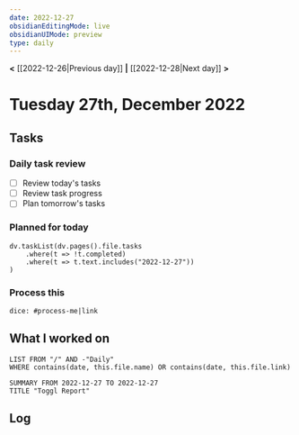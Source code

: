 ```yaml
---
date: 2022-12-27
obsidianEditingMode: live
obsidianUIMode: preview
type: daily
---
```


**<** [[2022-12-26|Previous day]] **|** [[2022-12-28|Next day]] **>**

# Tuesday 27th, December 2022

## Tasks

### Daily task review
- [ ] Review today's tasks
- [ ] Review task progress
- [ ] Plan tomorrow's tasks

### Planned for today

```dataviewjs
dv.taskList(dv.pages().file.tasks
	.where(t => !t.completed)
	.where(t => t.text.includes("2022-12-27"))
)
```

### Process this
`dice: #process-me|link`

## What I worked on
```dataview
LIST FROM "/" AND -"Daily"
WHERE contains(date, this.file.name) OR contains(date, this.file.link)
```

```toggl
SUMMARY FROM 2022-12-27 TO 2022-12-27
TITLE "Toggl Report"
```

## Log
